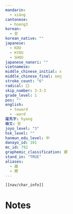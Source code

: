 ```yaml
---
mandarin:
  - xiàng
cantonese:
  - hoeng3
korean:
  - 향
korean_native: ""
japanese:
  - KOU
  - KYOU
  - SHOU
japanese_nanori: ""
vietnamese:
middle_chinese_initial: x
middle_chinese_final: ɨɐŋ
stroke_count: "6"
radical: 口
skip_number: 3-3-3
grade_level: 1
pos: ""
english:
  - toward
  - -ward
羅馬字: hyang
韓文: 향
joyo_level: "3"
hsk_level: ""
hanmun_edu_level: 中
danayo_id: 101
mc_id: 792
graphemic_classification: 郷
stand_in: "TRUE"
aliases:
  - 曏
  - 嚮
---
```

```meta-bind-embed
[[nav/char_info]]
```

# Notes
